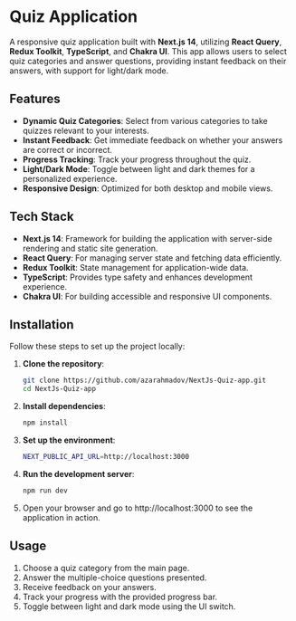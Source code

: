 # Quiz Application

A responsive quiz application built with **Next.js 14**, utilizing **React Query**, **Redux Toolkit**, **TypeScript**, and **Chakra UI**. This app allows users to select quiz categories and answer questions, providing instant feedback on their answers, with support for light/dark mode.

## Features

- **Dynamic Quiz Categories**: Select from various categories to take quizzes relevant to your interests.
- **Instant Feedback**: Get immediate feedback on whether your answers are correct or incorrect.
- **Progress Tracking**: Track your progress throughout the quiz.
- **Light/Dark Mode**: Toggle between light and dark themes for a personalized experience.
- **Responsive Design**: Optimized for both desktop and mobile views.

## Tech Stack

- **Next.js 14**: Framework for building the application with server-side rendering and static site generation.
- **React Query**: For managing server state and fetching data efficiently.
- **Redux Toolkit**: State management for application-wide data.
- **TypeScript**: Provides type safety and enhances development experience.
- **Chakra UI**: For building accessible and responsive UI components.

## Installation

Follow these steps to set up the project locally:

1. **Clone the repository**:

   ```bash
   git clone https://github.com/azarahmadov/NextJs-Quiz-app.git
   cd NextJs-Quiz-app
   
2. **Install dependencies**:

   ```bash
   npm install

3. **Set up the environment**:

   ```bash
   NEXT_PUBLIC_API_URL=http://localhost:3000
   
4. **Run the development server**:

   ```bash
   npm run dev
5. Open your browser and go to http://localhost:3000 to see the application in action.

## Usage
1. Choose a quiz category from the main page.
2. Answer the multiple-choice questions presented.
3. Receive feedback on your answers.
4. Track your progress with the provided progress bar.
5. Toggle between light and dark mode using the UI switch.

